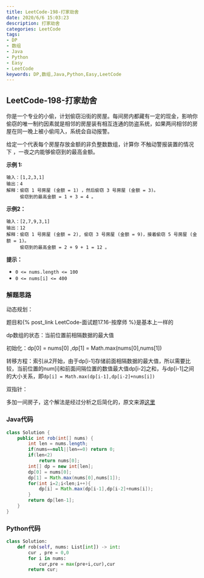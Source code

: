 ```yaml
---
title: LeetCode-198-打家劫舍
date: 2020/6/6 15:03:23
description: 打家劫舍
categories: LeetCode
tags: 
- DP
- 数组
- Java
- Python
- Easy
- LeetCode
keywords: DP,数组,Java,Python,Easy,LeetCode
---
```


## LeetCode-198-打家劫舍

你是一个专业的小偷，计划偷窃沿街的房屋。每间房内都藏有一定的现金，影响你偷窃的唯一制约因素就是相邻的房屋装有相互连通的防盗系统，如果两间相邻的房屋在同一晚上被小偷闯入，系统会自动报警。

给定一个代表每个房屋存放金额的非负整数数组，计算你 不触动警报装置的情况下 ，一夜之内能够偷窃到的最高金额。

 <!--more-->

**示例 1:**

```
输入：[1,2,3,1]
输出：4
解释：偷窃 1 号房屋 (金额 = 1) ，然后偷窃 3 号房屋 (金额 = 3)。
     偷窃到的最高金额 = 1 + 3 = 4 。
```

**示例2：**

```
输入：[2,7,9,3,1]
输出：12
解释：偷窃 1 号房屋 (金额 = 2), 偷窃 3 号房屋 (金额 = 9)，接着偷窃 5 号房屋 (金额 = 1)。
     偷窃到的最高金额 = 2 + 9 + 1 = 12 。
```

**提示：**

- `0 <= nums.length <= 100`
- `0 <= nums[i] <= 400`

### 解题思路

动态规划：

题目和{% post_link LeetCode-面试题17.16-按摩师 %}是基本上一样的

dp数组的状态：当前位置前相隔数据的最大值

初始化：dp[0] = nums[0] ,dp[1] = Math.max(nums[0],nums[1])

转移方程：索引从2开始，由于dp[i-1]存储前面相隔数据的最大值，所以需要比较，当前位置的num[i]和前面间隔位置的数值最大值dp[i-2]之和，与dp[i-1]之间的大小关系，即`dp[i] = Math.max(dp[i-1],dp[i-2]+nums[i])`

双指针：

多加一间房子，这个解法是经过分析之后简化的，原文来源[这里](https://leetcode-cn.com/problems/house-robber/solution/da-jia-jie-she-dong-tai-gui-hua-jie-gou-hua-si-lu-/)

### Java代码

```java
class Solution {
    public int rob(int[] nums) {
        int len = nums.length;
        if(nums==null||len==0) return 0;
        if(len<2)
            return nums[0];
        int[] dp = new int[len];
        dp[0] = nums[0];
        dp[1] = Math.max(nums[0],nums[1]);
        for(int i=2;i<len;i++){
            dp[i] = Math.max(dp[i-1],dp[i-2]+nums[i]);
        }
        return dp[len-1];
    }
}
```

### Python代码

```python
class Solution:
    def rob(self, nums: List[int]) -> int:
        cur , pre = 0,0
        for i in nums:
            cur,pre = max(pre+i,cur),cur
        return cur;
```





